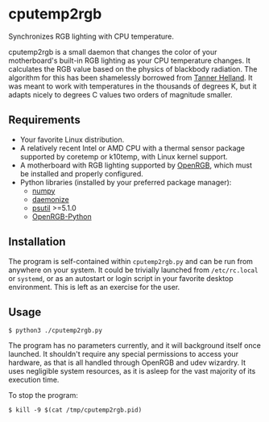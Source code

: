# cputemp2rgb
Synchronizes RGB lighting with CPU temperature.

cputemp2rgb is a small daemon that changes the color of your motherboard's built-in RGB lighting as your CPU temperature changes. It calculates the RGB value based on the physics of blackbody radiation. The algorithm for this has been shamelessly borrowed from [Tanner Helland](https://tannerhelland.com/2012/09/18/convert-temperature-rgb-algorithm-code.html). It was meant to work with temperatures in the thousands of degrees K, but it adapts nicely to degrees C values two orders of magnitude smaller.

## Requirements

- Your favorite Linux distribution.
- A relatively recent Intel or AMD CPU with a thermal sensor package supported by coretemp or k10temp, with Linux kernel support.
- A motherboard with RGB lighting supported by [OpenRGB](https://openrgb.org/), which must be installed and properly configured.
- Python libraries (installed by your preferred package manager):
  - [numpy](https://numpy.org/)
  - [daemonize](https://github.com/thesharp/daemonize/)
  - [psutil](https://github.com/giampaolo/psutil/) >=5.1.0
  - [OpenRGB-Python](https://github.com/jath03/openrgb-python/)

## Installation

The program is self-contained within `cputemp2rgb.py` and can be run from anywhere on your system. It could be trivially launched from `/etc/rc.local` or `systemd`, or as an autostart or login script in your favorite desktop environment. This is left as an exercise for the user.

## Usage

```console
$ python3 ./cputemp2rgb.py
```

The program has no parameters currently, and it will background itself once launched. It shouldn't require any special permissions to access your hardware, as that is all handled through OpenRGB and udev wizardry. It uses negligible system resources, as it is asleep for the vast majority of its execution time.

To stop the program:

```console
$ kill -9 $(cat /tmp/cputemp2rgb.pid)
```

